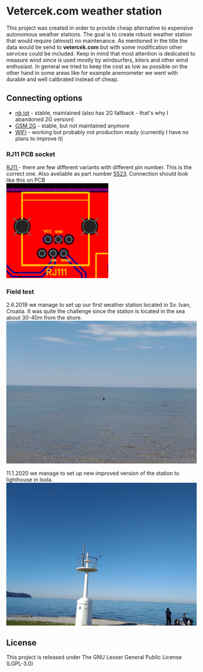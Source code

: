 # Vetercek.com weather station
This project was created in order to provide cheap alternative to expensive autonomous weather stations. The goal is to create robust weather station that would require (almost) no maintenance. As mentioned in the title the data would be send to **vetercek.com** but with some modification other services could be included. Keep in mind that most attention is dedicated to measure wind since is used mostly by windsurfers, kiters and other wind enthusiast. In general we tried to keep the cost as low as possible on the other hand in some areas like for example anemometer we went with durable and well calibrated instead of cheap.


## Connecting options
+ [nb iot](vetercek_nb-iot) - stable, maintained (also has 2G fallback - that's why I abandoned 2G version)
+ [GSM 2G](vetercek_2G)  - stable, but not maintained anymore
+ [WIFI](vetercek_wifi) - working but probably not production ready (currently I have no plans to improve it)


### RJ11 PCB socket
[RJ11 ](https://www.ebay.com/itm/10pcs-set-RJ11-RJ12-6P6C-Computer-Internet-Network-PCB-Jack-Socket-ATAU/272983583460?ssPageName=STRK%3AMEBIDX%3AIT&_trksid=p2057872.m2749.l2649) - there are few different variants with different pin number. This is the correct one.
Also aveliable as part number [5523](http://en.glgnet.biz/productsdetail/productId=97.html). Connection should look like this on PCB  
![RJ11](vetercek_2G/img/rj11.png)  

### Field test
2.6.2019 we manage to set up our first weather station located in Sv. Ivan, Croatia. It was quite the challenge since the station is located in the sea about 30-40m from the shore.  
![station location](vetercek_2G/img/st1.jpg)  
  
11.1.2020 we manage to set up new improved version of the station to lighthouse in Isola.  
![izola](vetercek_2G/img/svetilnik.jpg)  

## License
This project is released under
The GNU Lesser General Public License (LGPL-3.0)
